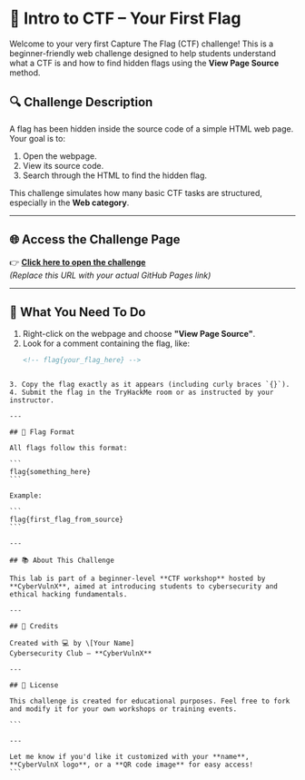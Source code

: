 
# 🧠 Intro to CTF – Your First Flag

Welcome to your very first Capture The Flag (CTF) challenge! This is a beginner-friendly web challenge designed to help students understand what a CTF is and how to find hidden flags using the **View Page Source** method.

## 🔍 Challenge Description

A flag has been hidden inside the source code of a simple HTML web page. Your goal is to:

1. Open the webpage.
2. View its source code.
3. Search through the HTML to find the hidden flag.

This challenge simulates how many basic CTF tasks are structured, especially in the **Web category**.

---

## 🌐 Access the Challenge Page

👉 **[Click here to open the challenge](https://yourusername.github.io/ctf-lab/)**  
*(Replace this URL with your actual GitHub Pages link)*

---

## 📌 What You Need To Do

1. Right-click on the webpage and choose **"View Page Source"**.
2. Look for a comment containing the flag, like:
   ```html
   <!-- flag{your_flag_here} -->
````

3. Copy the flag exactly as it appears (including curly braces `{}`).
4. Submit the flag in the TryHackMe room or as instructed by your instructor.

---

## 🏁 Flag Format

All flags follow this format:

```
flag{something_here}
```

Example:

```
flag{first_flag_from_source}
```

---

## 📚 About This Challenge

This lab is part of a beginner-level **CTF workshop** hosted by **CyberVulnX**, aimed at introducing students to cybersecurity and ethical hacking fundamentals.

---

## 🤝 Credits

Created with 💻 by \[Your Name]
Cybersecurity Club – **CyberVulnX**

---

## 🔐 License

This challenge is created for educational purposes. Feel free to fork and modify it for your own workshops or training events.

```

---

Let me know if you'd like it customized with your **name**, **CyberVulnX logo**, or a **QR code image** for easy access!
```
